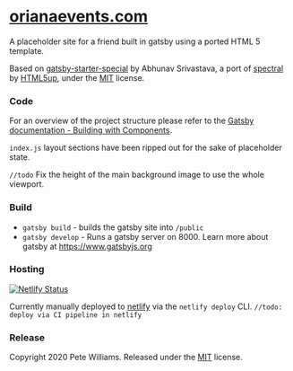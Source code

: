 # [orianaevents.com](http://orianaevents.com)
A placeholder site for a friend built in gatsby using a ported HTML 5 template.

Based on [gatsby-starter-special](https://github.com/anubhavsrivastava/gatsby-starter-spectral) by Abhunav Srivastava, a port of [spectral](https://html5up.net/spectral) by [HTML5up](https://html5up.net), under the [MIT](https://opensource.org/licenses/MIT) license.

### Code
For an overview of the project structure please refer to the [Gatsby documentation - Building with Components](https://www.gatsbyjs.org/docs/building-with-components/).

`index.js` layout sections have been ripped out for the sake of placeholder state. 

`//todo` Fix the height of the main background image to use the whole viewport.

### Build

* `gatsby build` - builds the gatsby site into `/public`
* `gatsby develop` - Runs a gatsby server on 8000. Learn more about gatsby at https://www.gatsbyjs.org

### Hosting
[![Netlify Status](https://api.netlify.com/api/v1/badges/ad37cfc3-5905-4633-b588-f73415dd157e/deploy-status)](https://app.netlify.com/sites/orianaeventsdotcom/deploys)

Currently manually deployed to [netlify](https://netlify.com) via the `netlify deploy` CLI. 
`//todo: deploy via CI pipeline in netlify`

### Release
Copyright 2020 Pete Williams. Released under the [MIT](https://opensource.org/licenses/MIT) license.

